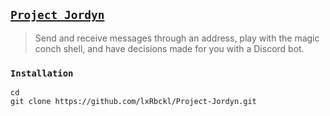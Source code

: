 ## [`Project Jordyn`](http://lxrbckl.com/Project-Jordyn)
> Send and receive messages through an address, play with the magic conch shell, and have decisions made for you with a Discord bot.

### `Installation`
```
cd
git clone https://github.com/lxRbckl/Project-Jordyn.git
```
